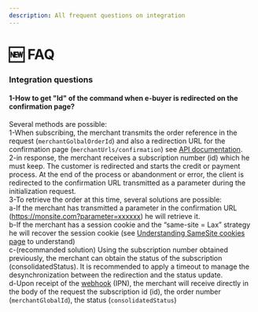 ```yaml
---
description: All frequent questions on integration
---
```


# 🆕 FAQ

### Integration questions

#### 1-How to get "Id" of the command when e-buyer is redirected on the confirmation page? 

Several methods are possible: \
1-When subscribing, the merchant transmits the order reference in the request (`merchantGolbalOrderId`) and also a redirection URL for the confirmation page (`merchantUrls/confirmation`) see [API documentation](../../api-reference/e-financing-api/).\
2-in response, the merchant receives a subscription number (id) which he must keep. The customer is redirected and starts the credit or payment process. At the end of the process or abandonment or error, the client is redirected to the confirmation URL transmitted as a parameter during the initialization request. \
3-To retrieve the order at this time, several solutions are possible: \
a-If the merchant has transmitted a parameter in the confirmation URL (https://monsite.com?parameter=xxxxxx) he will retrieve it. \
b-If the merchant has a session cookie and the “same-site = Lax” strategy he will recover the session cookie (see [Understanding SameSite cookies page](https://andrewlock.net/understanding-samesite-cookies/) to understand) \
c-(recommanded solution) Using the subscription number obtained previously, the merchant can obtain the status of the subscription (consolidatedStatus). It is recommended to apply a timeout to manage the desynchronization between the redirection and the status update. \
d-Upon receipt of the [webhook](../../webhooks/how-to-subscribe-use-webhooks.md) (IPN), the merchant will receive directly in the body of the request the subscription id (id), the order number (`merchantGlobalId`), the status (`consolidatedStatus`)
